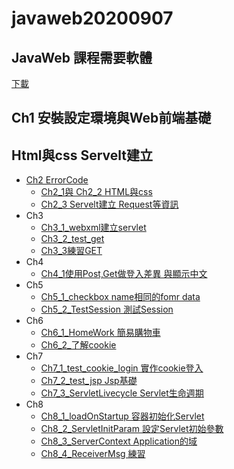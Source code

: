# javaweb20200907
## JavaWeb 課程需要軟體
[下載](https://drive.google.com/file/d/1hljBks3O8Ra94xdidB8F1PYEooWcplan/view)

## Ch1 安裝設定環境與Web前端基礎
## Html與css Servelt建立
+ [Ch2 ErrorCode](https://github.com/xvpowerg/javaweb20200907/tree/master/Ch2) 
   + [Ch2_1與 Ch2_2 HTML與css](https://github.com/xvpowerg/javaweb20200907/tree/master/Ch2/html/Ch2)
   + [Ch2_3 Servelt建立 Request等資訊](https://github.com/xvpowerg/javaweb20200907/tree/master/Ch2/Ch2_3)
+ Ch3
   + [Ch3_1_webxml建立servlet](https://github.com/xvpowerg/javaweb20200907/tree/master/Ch3/C3_1_webxml%E5%BB%BA%E7%AB%8Bservlet)
   + [Ch3_2_test_get](https://github.com/xvpowerg/javaweb20200907/tree/master/Ch3/C3_2_test_get)
   + [Ch3_3練習GET](https://github.com/xvpowerg/javaweb20200907/tree/master/Ch3/Ch3_3%E7%B7%B4%E7%BF%92GET)
+ Ch4
  + [Ch4_1使用Post,Get做登入差異 與顯示中文](https://github.com/xvpowerg/javaweb20200907/tree/master/Ch4/Ch4_1)
+ Ch5
  + [Ch5_1_checkbox name相同的fomr data](https://github.com/xvpowerg/javaweb20200907/tree/master/Ch5/Ch5_1_checkbox)
  + [Ch5_2_TestSession 測試Session](https://github.com/xvpowerg/javaweb20200907/tree/master/Ch5/Ch5_2_TestSession)
+ Ch6
   + [Ch6_1_HomeWork 簡易購物車](https://github.com/xvpowerg/javaweb20200907/tree/master/Ch6/Ch6_1_HomeWork)
   + [Ch6_2_了解cookie](https://github.com/xvpowerg/javaweb20200907/tree/master/Ch6/Ch6_2_Cookie)
+ Ch7
   + [Ch7_1_test_cookie_login 實作cookie登入](https://github.com/xvpowerg/javaweb20200907/tree/master/Ch7/Ch7_1_test_cookie_login)
   + [Ch7_2_test_jsp Jsp基礎](https://github.com/xvpowerg/javaweb20200907/tree/master/Ch7/Ch7_2_test_jsp)
   + [Ch7_3_ServletLivecycle Servlet生命週期](https://github.com/xvpowerg/javaweb20200907/tree/master/Ch7/Ch7_3_ServletLivecycle)
+ Ch8
   + [Ch8_1_loadOnStartup 容器初始化Servlet](https://github.com/xvpowerg/javaweb20200907/tree/master/Ch8/Ch8_1_loadOnStartup)
   + [Ch8_2_ServletInitParam 設定Servlet初始參數](https://github.com/xvpowerg/javaweb20200907/tree/master/Ch8/Ch8_2_ServletInitParam)
   + [Ch8_3_ServerContext Application的域](https://github.com/xvpowerg/javaweb20200907/tree/master/Ch8/Ch8_3_ServerContext)
   + [Ch8_4_ReceiverMsg 練習](https://github.com/xvpowerg/javaweb20200907/tree/master/Ch8/Ch8_4_ReceiverMsg)
